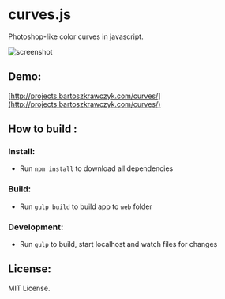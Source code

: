 curves.js
==============================

Photoshop-like color curves in javascript.

![screenshot](http://projects.bartoszkrawczyk.com/curves/curves.png "screenshot")

Demo:
--

[http://projects.bartoszkrawczyk.com/curves/](http://projects.bartoszkrawczyk.com/curves/)


How to build :
--


### Install:
* Run `npm install` to download all dependencies

### Build:  
* Run `gulp build` to build app to `web` folder

### Development:  
* Run `gulp` to build, start localhost and watch files for changes

License:
--

MIT License.